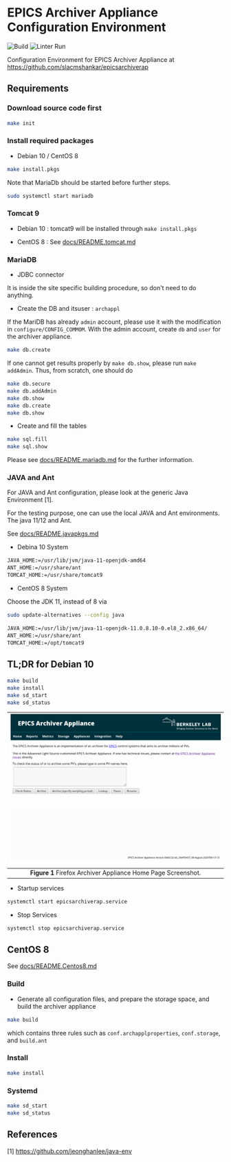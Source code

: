 # EPICS Archiver Appliance Configuration Environment

![Build](https://github.com/jeonghanlee/epicsarchiverap-env/workflows/Build/badge.svg)
![Linter Run](https://github.com/jeonghanlee/epicsarchiverap-env/workflows/Linter%20Run/badge.svg)

Configuration Environment for EPICS Archiver Appliance at <https://github.com/slacmshankar/epicsarchiverap>

## Requirements

### Download source code first

```bash
make init
```

### Install required packages

* Debian 10 / CentOS 8

```bash
make install.pkgs
```

Note that MariaDb should be started before further steps.

```bash
sudo systemctl start mariadb
```

### Tomcat 9

* Debian 10 : tomcat9 will be installed through `make install.pkgs`

* CentOS 8 : See  [docs/README.tomcat.md](docs/README.tomcat.md)

### MariaDB

* JDBC connector

It is inside the site specific building procedure, so don't need to do anything.

* Create the DB and itsuser : `archappl`

If the MariDB has already `admin` account, please use it with the modification in `configure/CONFIG_COMMOM`.
With the admin account, create `db` and `user` for the archiver appliance.

```bash
make db.create
```

If one cannot get results properly by `make db.show`, please run `make addAdmin`. Thus, from scratch, one should do

```bash
make db.secure
make db.addAdmin
make db.show
make db.create
make db.show
```

* Create and fill the tables

```bash
make sql.fill
make sql.show
```

Please see [docs/README.mariadb.md](docs/README.mariadb.md) for the further information.

### JAVA and Ant

For JAVA and Ant configuration, please look at the generic Java Environment [1].

For the testing purpose, one can use the local JAVA and Ant environments. The java 11/12 and Ant.

See [docs/README.javapkgs.md](docs/README.javapkgs.md)

* Debina 10 System

```bash
JAVA_HOME:=/usr/lib/jvm/java-11-openjdk-amd64
ANT_HOME:=/usr/share/ant
TOMCAT_HOME:=/usr/share/tomcat9
```

* CentOS 8 System

Choose the JDK 11, instead of 8 via

```bash
sudo update-alternatives --config java
```

```bash
JAVA_HOME:=/usr/lib/jvm/java-11-openjdk-11.0.8.10-0.el8_2.x86_64/
ANT_HOME:=/usr/share/ant
TOMCAT_HOME:=/opt/tomcat9
```

## TL;DR for Debian 10

```bash
make build
make install
make sd_start
make sd_status
```

|![AAH](docs/images/home.png)|
| :---: |
|**Figure 1** Firefox Archiver Appliance Home Page Screenshot.|

* Startup services

```bash
systemctl start epicsarchiverap.service
```

* Stop Services

```bash
systemctl stop epicsarchiverap.service
```

## CentOS 8

See [docs/README.Centos8.md](docs/README.Centos8.md)

### Build

* Generate all configuration files, and prepare the storage space, and build the archiver appliance

```bash
make build
```

which contains three rules such as `conf.archapplproperties`, `conf.storage`, and `build.ant`

### Install

```bash
make install
```

### Systemd

```bash
make sd_start
make sd_status
```

## References

[1] <https://github.com/jeonghanlee/java-env>
